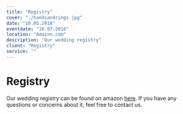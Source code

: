 ```yaml
---
title: "Registry"
cover: "./handsandrings.jpg"
date: "10.05.2018"
eventdate: "10.07.2018"
location: "Amazon.com"
description: "Our wedding registry"
client: "Registry"
service: ""
---
```

# Registry

Our wedding registry can be found on amazon [here](https://www.amazon.com/wedding/alyssa-trivigno-vincent-taverna-albany-october-2018/registry/WSOQ7P6LPBPQ). If you have any questions or concerns about it, feel free to contact us.
